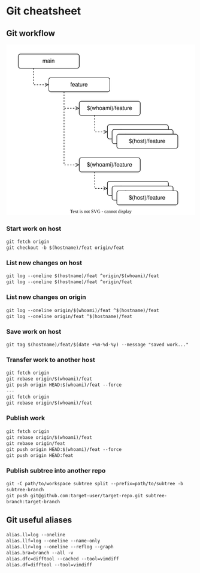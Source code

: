 # Git cheatsheet

## Git workflow
![Workflow](git.drawio.svg)

### Start work on host
```
git fetch origin
git checkout -b $(hostname)/feat origin/feat
```
### List new changes on host
```
git log --oneline $(hostname)/feat ^origin/$(whoami)/feat
git log --oneline $(hostname)/feat ^origin/feat
```
### List new changes on origin
```
git log --oneline origin/$(whoami)/feat ^$(hostname)/feat
git log --oneline origin/feat ^$(hostname)/feat
```
### Save work on host
```
git tag $(hostname)/feat/$(date +%m-%d-%y) --message "saved work..."
```
### Transfer work to another host
```
git fetch origin
git rebase origin/$(whoami)/feat
git push origin HEAD:$(whoami)/feat --force
---
git fetch origin
git rebase origin/$(whoami)/feat
```
### Publish work
```
git fetch origin
git rebase origin/$(whoami)/feat
git rebase origin/feat
git push origin HEAD:$(whoami)/feat --force
git push origin HEAD:feat
```
### Publish subtree into another repo
```
git -C path/to/workspace subtree split --prefix=path/to/subtree -b subtree-branch
git push git@github.com:target-user/target-repo.git subtree-branch:target-branch
```
## Git useful aliases
```
alias.ll=log --oneline
alias.llf=log --oneline --name-only
alias.llr=log --oneline --reflog --graph
alias.bra=branch --all -v
alias.dfc=difftool --cached --tool=vimdiff
alias.df=difftool --tool=vimdiff
```
